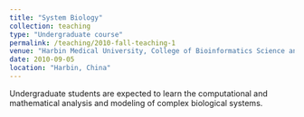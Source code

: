 ```yaml
---
title: "System Biology"
collection: teaching
type: "Undergraduate course"
permalink: /teaching/2010-fall-teaching-1
venue: "Harbin Medical University, College of Bioinformatics Science and Technology"
date: 2010-09-05
location: "Harbin, China"
---
```


Undergraduate students are expected to learn the computational and mathematical analysis and modeling of complex biological systems.

